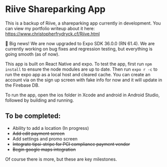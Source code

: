 # Riive Shareparking App
This is a backup of Riive, a shareparking app currently in development. You can view my portfolio writeup about it here: https://www.christopherfrydryck.cf/Riive.html

🎉 Big news! We are now upgraded to Expo SDK 36.0.0 (RN 61.4). We are currently working on bug fixes and regression testing, but everything is going smooth (as of now).

This app is built on React Native and expo.  To test the app, first run `npm install` to ensure the node modules are up to date. Then run `expo r -c` to run the expo app as a local host and cleared cache.  You can create an account via on the sign up screen with fake info for now and it will update in the Firebase DB.

To run the app, open the ios folder in Xcode and android in Android Studio, followed by building and running.

## To be completed:
+ Ability to add a location (In progress)
+ ~~Add edit payment screen~~
+ Add settings and promo screen
+ ~~Integrate tipsi-stripe for PCI compliance payment vendor~~
+ ~~Begin google maps integration~~

Of course there is more, but these are key milestones.


